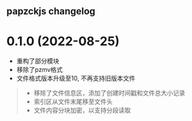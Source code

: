 ## papzckjs changelog

# 0.1.0 (2022-08-25)
+ 重构了部分模块
+ 移除了pzmv格式
+ 文件格式版本升级至10, 不再支持旧版本文件
> + 移除了文件信息区，添加了创建时间戳和文件总大小记录
> + 索引区从文件末尾移至文件头
> + 文件内容分块加密，以支持分段读取